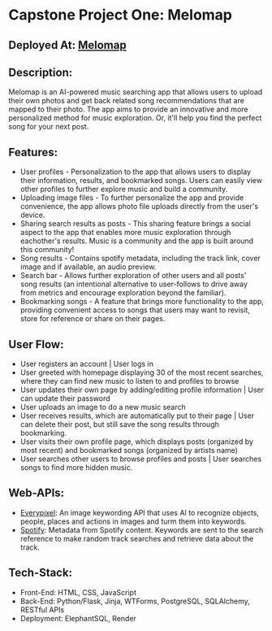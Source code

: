 # Capstone Project One: Melomap

## Deployed At: [Melomap](https://melomap.onrender.com/)

## Description:

Melomap is an AI-powered music searching app that allows users to upload their own photos and get back related song recommendations that are mapped to their photo. The app aims to provide an innovative and more personalized method for music exploration. Or, it'll help you find the perfect song for your next post.

## Features:

- User profiles - Personalization to the app that allows users to display their information, results, and bookmarked songs. Users can easily view other profiles to further explore music and build a community.
- Uploading image files - To further personalize the app and provide convenience, the app allows photo file uploads directly from the user's device.
- Sharing search results as posts - This sharing feature brings a social aspect to the app that enables more music exploration through eachother's results. Music is a community and the app is built around this community!
- Song results - Contains spotify metadata, including the track link, cover image and if available, an audio preview.
- Search bar - Allows further exploration of other users and all posts' song results (an intentional alternative to user-follows to drive away from metrics and encourage exploration beyond the familiar).
- Bookmarking songs - A feature that brings more functionality to the app, providing convenient access to songs that users may want to revisit, store for reference or share on their pages.

## User Flow:

- User registers an account | User logs in
- User greeted with homepage displaying 30 of the most recent searches, where they can find new music to listen to and profiles to browse
- User updates their own page by adding/editing profile information | User can update their password
- User uploads an image to do a new music search
- User receives results, which are automatically put to their page | User can delete their post, but still save the song results through bookmarking.
- User visits their own profile page, which displays posts (organized by most recent) and bookmarked songs (organized by artists name)
- User searches other users to browse profiles and posts | User searches songs to find more hidden music.

## Web-APIs:

- [Everypixel](https://labs.everypixel.com/docs): An image keywording API that uses AI to recognize objects, people, places and actions in images and turm them into keywords.
- [Spotify](https://developer.spotify.com/documentation/web-api/reference/search): Metadata from Spotify content. Keywords are sent to the search reference to make random track searches and retrieve data about the track.

## Tech-Stack:

- Front-End: HTML, CSS, JavaScript
- Back-End: Python/Flask, Jinja, WTForms, PostgreSQL, SQLAlchemy, RESTful APIs
- Deployment: ElephantSQL, Render
